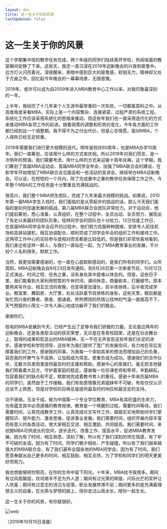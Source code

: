 ```yaml
---
layout: doc
title: 这一生关于你的风景
lastUpdated: false
---
```

# 这一生关于你的风景

这个学期集中班的教学任务完成，两个年级的同学们陆续离开学校，热闹喧嚣的教室瞬间安静了下来。这些天，我还一直沉浸在2019年迎新晚会的兴奋和疲惫中。远方灯火闪亮着光。深夜醒来，黑暗中感到巨大的疲惫感，软弱无力，精神却又处于亢奋之中。回忆起今年晚会的一幕幕场景，无限感慨。

2019年，或许可以成为自2009年进入MBA教育中心工作以来，对我印象最深刻的一年。

上半年，我经历了十几年来个人生涯中最惨重的一次失败，一切都属意料之中。从高维角度来看MBA，实际上是一个内容繁杂、连接紧密、过程严肃的系统工程。系统化工作应该采用系统化的思维来推动，而这些年我们也一直采用迭代化的方式来推动MBA各项工作的前进。随着政策的调整和形势的变化，今年各方面的工作都已经到达一个调整期。我不得不为之付出代价，但是心甘情愿。面对MBA，个人得失已经无足轻重。

2019年需要我们进行更大规模的迭代。明年是校庆60周年，也是MBA办学10周年。我们一直筹划，应该用什么样的方式来庆祝。所以2019年对我们而言，是一次明年的预演。我们需要考虑，用什么样的方式来迎接十周年庆典。这个学期，我们筹划了首届MBA运动会、首届MBA同学会年会，加强了MBA联合会的建设，在新学年开始增加了MBA联合会见面会和一些活动的宣讲会，继续举办MBA迎新晚会。可以说，在短短的一个月内，除了完成重中之重的教学任务保障工作之外，今年整个MBA的工作任务是十分繁重且充满挑战的。

很高兴，我们整个MBA师生团队，完成了九年来最大规模的挑战。如果说，2010年第一届MBA学生入校时，我们面临的是从零起步的挑战的话，那么今天我们面临的是如何加速发展的挑战。第八届MBA联合会团队非常给力。对于运动会，他们提前筹划，悉心准备，认真组织，在整个过程中，全员出动、全员努力，展现出了有史以来最好的团队形象。桂林同学会的团队也十分给力，12日恰逢工作日，在首届MBA同学会年会召开的过程中，他们努力克服种种困难，安排专人前往机场和高铁站接机，相互协调配合，顺利完成了同学会年会的组织工作和接待工作。这两项工作中心的实际参与度相对而言都是比较低的。但是我们非常欣喜地看到，我们身边有这样一群人，与我们一直站在一起，为了MBA教育事业的发展，不计较个人名利得失，默默工作。

当然，我更加需要感谢的，也一直在心底默默感动的，是我们所有的同学们。众所周知，MBA迎新晚会自9月23日发布通知，到9月26日第一次审查节目，10月12日正式演出，时间之短、任务之重，没有身处其中是难以体会的。但是，这些日子里，我们能看到大家利用短暂的午休时间、课间休息，商量剧本，打磨细节。原本要用来写作业、相互交流的夜晚，也变得更加漫长，前半夜排练，后半夜完成学业。教室里、舞蹈房、大厅里，处处活跃着节目排练的身影，这些天里，眼前都是匆忙而兴奋的舞者、歌者、朗诵者。熊熊燃烧的热情让桂林的气温一直居高不下，天气预报的小雨又一次令人揪心地成功躲开了我们的晚会。

谢谢你们。

桂电的MBA发展到今天，已经产生出了足够令我们骄傲的力量。无论是近两年的迎新晚会，还是各类型活动的获奖荣誉，无论是在青青校园里，还是在社会舞台上，取得的成果和彰显出的MBA精神，无一不在无声宣告这些年我们长足的进步。感谢学校和学院领导，这些年为我们提供了宽广的发展空间，有力地在背后支撑着我们的工作。感谢我的同事，为我每一个突如其来的想法而增加自己的负重，容忍我的坏脾气与不成熟，让加班成为常态，使重负成为成功。感谢我们的合作伙伴，无数次风里雨里提供最及时的支援和帮助。感谢中心的家属们，毫无怨言地替我们照看着大后方，守护着家庭的稳定。感谢每一位任课老师和导师，辛勤耕耘，包容着我们的缺点和不足，默默地完成着教书育人的重任。感谢十年来历届MBA的同学们，虽然由于工作接触，我们有些感情像兄弟姐妹牢不可破，有些仅仅认识远谈不上熟悉，但是对学校的召唤总是提供最及时的响应和最坚定的支持。

功不唐捐，玉汝于成。做为中国第一个专业学位教育，MBA有其旺盛的生命力，也有蕴含其中必须遵循的教育规律。教育是一个唤醒的过程，需要时间等待。我们需要时间，认真完成教学工作，认真完成论文写作工作，踏踏实实地帮助同学们掌握知识、提升能力、激发思维，促进事业发展。我们需要时间，组织开展内容丰富而有意义的各类活动，使大家相互交流、相互激励、共同提高。我们需要时间，来挖掘MBA可供成长的空间，逐步迭代、改善工作、提高水平，促进MBA教育发展。因为有了时间，相互熟悉，深刻了解，所以有了我们深刻的师生情感，有了牢不可破的友谊。因为有了时间，同学们朝夕相处，产生碰撞，所以有了我们越来越强大的MBA联合会，有了我们遍布全国各地的MBA同学会。因为有了时间，我们愿意奉献出自己更多的时间，相互鼓励、相互支持，为了学校和同学们的明天更美好而努力。

我也想能够把你照亮，在你的生命中留下阳光。十年来，MBA给予我很多。期间有过风雨飘摇，坎坷艰辛不足为外人道；期间有过光荣的辉煌，闪烁光芒的奖杯让人欣喜；期间有过意志的消沉与低落，职业发展停滞不前；期间更多的是充满着理想主义的自豪，在光荣与梦想的路上，陪你走过山高水长，陪你一起生长。

这一生关于你的风景，有你就很好。

![web](/write/img/201910.jpg)

（2019年10月15日凌晨）